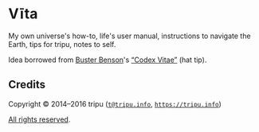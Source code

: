 # V&#299;ta

My own universe's how-to, life's user manual, instructions to navigate the Earth, tips for tripu, notes to self.

Idea borrowed from [Buster Benson](https://github.com/busterbenson)'s [&ldquo;Codex Vitae&rdquo;](https://github.com/busterbenson/public/blob/master/Codex.md)
(hat tip).

## Credits

Copyright &copy; 2014&ndash;2016 tripu ([`t@tripu.info`](mailto:t@tripu.info), [`https://tripu.info`](https://tripu.info/))

[All rights reserved](LICENSE.md).
